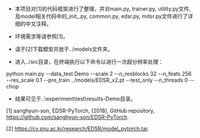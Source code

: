 * 本项目对[1]的代码框架进行了整理，并对main.py, trainer.py, utility.py文件, 及model相关代码中的_init_.py, common.py, edsr.py, mdsr.py文件进行了详细的中文注释。

* 环境需求等请参照[1]。

* 请于[2]下载模型并放于../models文件夹。

* 进入../src目录，在终端执行以下命令以进行一次超分辨率处理：

python main.py --data_test Demo --scale 2 --n_resblocks 32 --n_feats 256 --res_scale 0.1 --pre_train ../models/EDSR_x2.pt --test_only --n_threads 0 --chop

* 结果可见于..\experiment\test\results-Demo目录。

[1] sanghyun-son, EDSR-PyTorch, (2018), GitHub repository, https://github.com/sanghyun-son/EDSR-PyTorch.

[2] https://cv.snu.ac.kr/research/EDSR/model_pytorch.tar.
